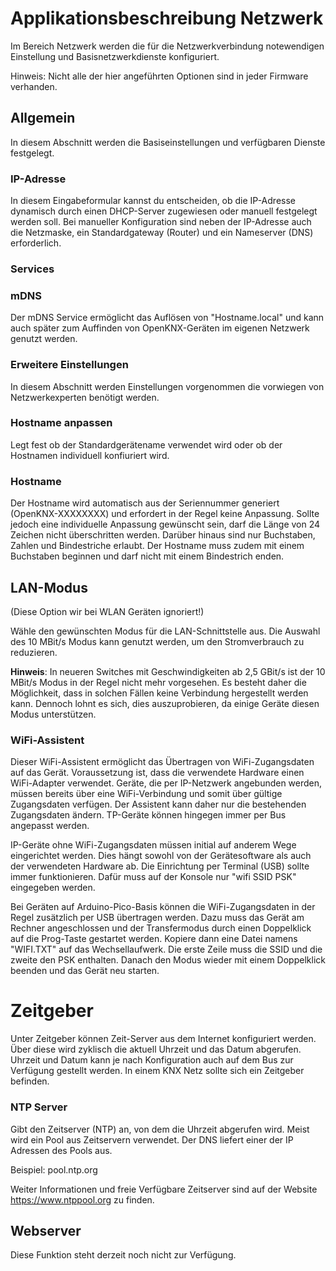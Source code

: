<!-- DOC HelpContext="Netzwerk" -->
# Applikationsbeschreibung Netzwerk 

Im Bereich Netzwerk werden die für die Netzwerkverbindung notewendigen Einstellung und Basisnetzwerkdienste konfiguriert.

<!-- DOC Skip="1" -->
Hinweis: Nicht alle der hier angeführten Optionen sind in jeder Firmware verhanden. 

<!-- DOC -->
## Allgemein

In diesem Abschnitt werden die Basiseinstellungen und verfügbaren Dienste festgelegt.

<!-- DOC -->
### IP-Adresse

In diesem Eingabeformular kannst du entscheiden, ob die IP-Adresse dynamisch durch einen DHCP-Server zugewiesen oder manuell festgelegt werden soll. Bei manueller Konfiguration sind neben der IP-Adresse auch die Netzmaske, ein Standardgateway (Router) und ein Nameserver (DNS) erforderlich.

<!-- DOC -->
### Services

<!-- DOC HelpContext="mDNS-Service" -->
### mDNS

Der mDNS Service ermöglicht das Auflösen von "Hostname.local" und kann auch später zum Auffinden von OpenKNX-Geräten im eigenen Netzwerk genutzt werden.

<!-- DOC -->
### Erweitere Einstellungen

In diesem Abschnitt werden Einstellungen vorgenommen die vorwiegen von Netzwerkexperten benötigt werden.

<!-- DOC -->
### Hostname anpassen

Legt fest ob der Standardgerätename verwendet wird oder ob der Hostnamen individuell konfiuriert wird.

<!-- DOC -->
### Hostname

Der Hostname wird automatisch aus der Seriennummer generiert (OpenKNX-XXXXXXXX) und erfordert in der Regel keine Anpassung. Sollte jedoch eine individuelle Anpassung gewünscht sein, darf die Länge von 24 Zeichen nicht überschritten werden. Darüber hinaus sind nur Buchstaben, Zahlen und Bindestriche erlaubt. Der Hostname muss zudem mit einem Buchstaben beginnen und darf nicht mit einem Bindestrich enden.

<!-- DOC -->
## LAN-Modus
(Diese Option wir bei WLAN Geräten ignoriert!)

Wähle den gewünschten Modus für die LAN-Schnittstelle aus. Die Auswahl des 10 MBit/s Modus kann genutzt werden, um den Stromverbrauch zu reduzieren.

**Hinweis**: In neueren Switches mit Geschwindigkeiten ab 2,5 GBit/s ist der 10 MBit/s Modus in der Regel nicht mehr vorgesehen. Es besteht daher die Möglichkeit, dass in solchen Fällen keine Verbindung hergestellt werden kann. Dennoch lohnt es sich, dies auszuprobieren, da einige Geräte diesen Modus unterstützen.

<!-- DOC -->
### WiFi-Assistent

Dieser WiFi-Assistent ermöglicht das Übertragen von WiFi-Zugangsdaten auf das Gerät. Voraussetzung ist, dass die verwendete Hardware einen WiFi-Adapter verwendet. Geräte, die per IP-Netzwerk angebunden werden, müssen bereits über eine WiFi-Verbindung und somit über gültige Zugangsdaten verfügen. Der Assistent kann daher nur die bestehenden Zugangsdaten ändern. TP-Geräte können hingegen immer per Bus angepasst werden.

IP-Geräte ohne WiFi-Zugangsdaten müssen initial auf anderem Wege eingerichtet werden. Dies hängt sowohl von der Gerätesoftware als auch der verwendeten Hardware ab. Die Einrichtung per Terminal (USB) sollte immer funktionieren. Dafür muss auf der Konsole nur "wifi SSID PSK" eingegeben werden.

Bei Geräten auf Arduino-Pico-Basis können die WiFi-Zugangsdaten in der Regel zusätzlich per USB übertragen werden. Dazu muss das Gerät am Rechner angeschlossen und der Transfermodus durch einen Doppelklick auf die Prog-Taste gestartet werden. Kopiere dann eine Datei namens "WIFI.TXT" auf das Wechsellaufwerk. Die erste Zeile muss die SSID und die zweite den PSK enthalten. Danach den Modus wieder mit einem Doppelklick beenden und das Gerät neu starten.

<!-- DOC -->
# Zeitgeber

Unter Zeitgeber können Zeit-Server aus dem Internet konfiguriert werden. 
Über diese wird zyklisch die aktuell Uhrzeit und das Datum abgerufen.
Uhrzeit und Datum kann je nach Konfiguration auch auf dem Bus zur Verfügung gestellt werden.
In einem KNX Netz sollte sich ein Zeitgeber befinden.

<!-- DOC -->
### NTP Server

Gibt den Zeitserver (NTP) an, von dem die Uhrzeit abgerufen wird.
Meist wird ein Pool aus Zeitservern verwendet.
Der DNS liefert einer der IP Adressen des Pools aus.

Beispiel: pool.ntp.org

Weiter Informationen und freie Verfügbare Zeitserver sind auf der Website https://www.ntppool.org zu finden.

<!-- DOC -->
## Webserver

Diese Funktion steht derzeit noch nicht zur Verfügung.